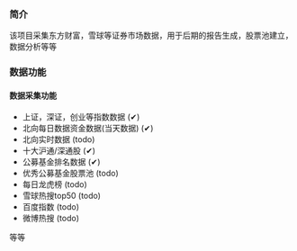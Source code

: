 ### 简介
该项目采集东方财富，雪球等证券市场数据，用于后期的报告生成，股票池建立，数据分析等等

### 数据功能

#### 数据采集功能
- 上证，深证，创业等指数数据 (✔)
- 北向每日数据资金数据(当天数据) (✔)
- 北向实时数据 (todo)
- 十大沪通/深通股 (✔)
- 公募基金排名数据 (✔)
- 优秀公募基金股票池 (todo)
- 每日龙虎榜 (todo)
- 雪球热搜top50 (todo)
- 百度指数 (todo)
- 微博热搜 (todo)

等等



